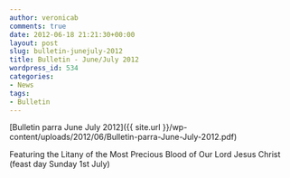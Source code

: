 ```yaml
---
author: veronicab
comments: true
date: 2012-06-18 21:21:30+00:00
layout: post
slug: bulletin-junejuly-2012
title: Bulletin - June/July 2012
wordpress_id: 534
categories:
- News
tags:
- Bulletin
---
```


[Bulletin parra June July 2012]({{ site.url }}/wp-content/uploads/2012/06/Bulletin-parra-June-July-2012.pdf)

Featuring the Litany of the Most Precious Blood of Our Lord Jesus Christ (feast day Sunday 1st July)
